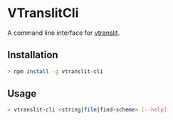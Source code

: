 # VTranslitCli

A command line interface for [vtranslit](https://github.com/vipranarayan14/vtranslit-core).

## Installation

```bash
> npm install -g vtranslit-cli
```

## Usage

```bash
> vtranslit-cli <string|file|find-scheme> [--help]
```
